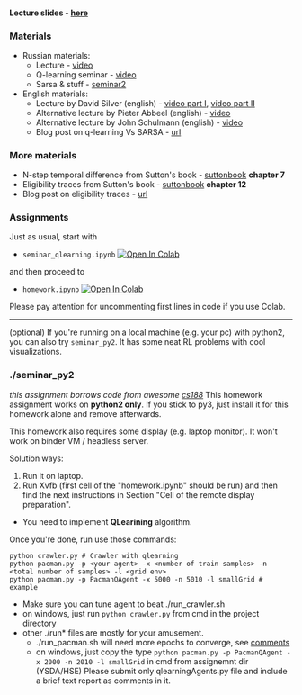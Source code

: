 #### __Lecture slides__ - [here](https://yadi.sk/i/54qWKtDB3NDeuh)
### Materials
* Russian materials:
   - Lecture - [video](https://yadi.sk/i/jcQ1Bg8n3SrhuQ)
   - Q-learning seminar - [video](https://yadi.sk/i/dQmolwOy3EtGNK)
   - Sarsa & stuff - [seminar2](https://yadi.sk/i/XbqNQmjm3ExNsq)
* English materials:
   - Lecture by David Silver (english) - [video part I](https://www.youtube.com/watch?v=PnHCvfgC_ZA), [video part II](https://www.youtube.com/watch?v=0g4j2k_Ggc4&t=43s)
   - Alternative lecture by Pieter Abbeel (english) - [video](https://www.youtube.com/watch?v=ifma8G7LegE)
   - Alternative lecture by John Schulmann (english) - [video](https://www.youtube.com/watch?v=IL3gVyJMmhg)
   - Blog post on q-learning Vs SARSA - [url](https://studywolf.wordpress.com/2013/07/01/reinforcement-learning-sarsa-vs-q-learning/)

### More materials
* N-step temporal difference from Sutton's book - [suttonbook](http://incompleteideas.net/book/RLbook2018.pdf) __chapter 7__
* Eligibility traces from Sutton's book - [suttonbook](http://incompleteideas.net/book/RLbook2018.pdf) __chapter 12__
* Blog post on eligibility traces - [url](http://pierrelucbacon.com/traces/)

### Assignments

Just as usual, start with 
- `seminar_qlearning.ipynb` 
[![Open In Colab](https://colab.research.google.com/assets/colab-badge.svg)](https://colab.research.google.com/github/yandexdataschool/Practical_RL/blob/spring19/week03_model_free/seminar_qlearning.ipynb)

and then proceed to 

- `homework.ipynb`
[![Open In Colab](https://colab.research.google.com/assets/colab-badge.svg)](https://colab.research.google.com/github/yandexdataschool/Practical_RL/blob/spring19/week03_model_free/homework.ipynb)

Please pay attention for uncommenting first lines in code if you use Colab.

---
(optional) If you're running on a local machine (e.g. your pc) with python2, you can also try `seminar_py2`. It has some neat RL problems with cool visualizations.

### ./seminar_py2
_this assignment borrows code from awesome [cs188](http://ai.berkeley.edu/project_overview.html)_
This homework assignment works on __python2 only__. If you stick to py3, just install it for this homework alone and remove afterwards.

This homework also requires some display (e.g. laptop monitor). It won't work on binder VM / headless server.

Solution ways:

1. Run it on laptop.
2. Run Xvfb (first cell of the "homework.ipynb" should be run) and then find the next instructions in Section "Cell of the remote display preparation".

* You need to implement **QLearining** algorithm.

Once you're done, run use those commands:
```
python crawler.py # Crawler with qlearning
python pacman.py -p <your agent> -x <number of train samples> -n <total number of samples> -l <grid env>
python pacman.py -p PacmanQAgent -x 5000 -n 5010 -l smallGrid # example
```
* Make sure you can tune agent to beat ./run_crawler.sh
 * on windows, just run `python crawler.py` from cmd in the project directory
* other ./run* files are mostly for your amusement. 
  * ./run_pacman.sh will need more epochs to converge, see [comments](https://github.com/yandexdataschool/Practical_RL/blob/spring19/week03_model_free/seminar_py2/run_pacman.sh)
  * on windows, just copy the type `python pacman.py -p PacmanQAgent -x 2000 -n 2010 -l smallGrid` in cmd from assignemnt dir
(YSDA/HSE) Please submit only qlearningAgents.py file and include a brief text report as comments in it.

